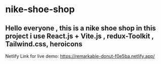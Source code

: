 # nike-shoe-shop
Hello everyone , this is a nike shoe shop
in this project i use React.js + Vite.js , redux-Toolkit , Tailwind.css, heroicons
-------------------------------------------------------------
Netlify Link for live demo:
https://remarkable-donut-f0e5ba.netlify.app/
